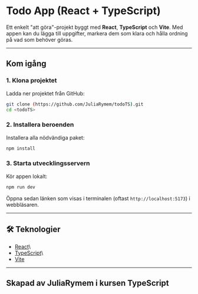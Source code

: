 # Todo App (React + TypeScript)

Ett enkelt "att göra"-projekt byggt med **React**, **TypeScript** och
**Vite**.
Med appen kan du lägga till uppgifter, markera dem som klara och hålla
ordning på vad som behöver göras.

---

## Kom igång

### 1. Klona projektet

Ladda ner projektet från GitHub:

```bash
git clone (https://github.com/JuliaRymem/todoTS).git
cd <todoTS>
```
### 2. Installera beroenden

Installera alla nödvändiga paket:

```bash
npm install
```

### 3. Starta utvecklingsservern

Kör appen lokalt:

```bash
npm run dev
```

Öppna sedan länken som visas i terminalen (oftast
`http://localhost:5173`) i webbläsaren.

---

## 🛠 Teknologier

- [React](https://react.dev/)\
- [TypeScript](https://www.typescriptlang.org/)\
- [Vite](https://vitejs.dev/)

---

## Skapad av JuliaRymem i kursen TypeScript
